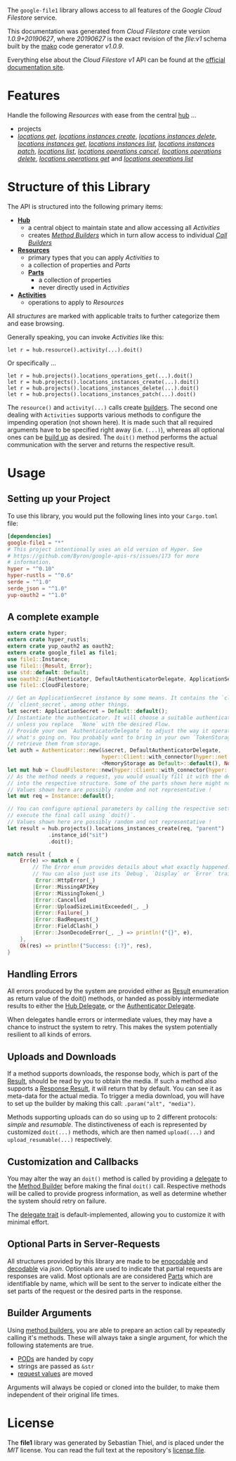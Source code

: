 <!---
DO NOT EDIT !
This file was generated automatically from 'src/mako/api/README.md.mako'
DO NOT EDIT !
-->
The `google-file1` library allows access to all features of the *Google Cloud Filestore* service.

This documentation was generated from *Cloud Filestore* crate version *1.0.9+20190627*, where *20190627* is the exact revision of the *file:v1* schema built by the [mako](http://www.makotemplates.org/) code generator *v1.0.9*.

Everything else about the *Cloud Filestore* *v1* API can be found at the
[official documentation site](https://cloud.google.com/filestore/).
# Features

Handle the following *Resources* with ease from the central [hub](https://docs.rs/google-file1/1.0.9+20190627/google_file1/struct.CloudFilestore.html) ... 

* projects
 * [*locations get*](https://docs.rs/google-file1/1.0.9+20190627/google_file1/struct.ProjectLocationGetCall.html), [*locations instances create*](https://docs.rs/google-file1/1.0.9+20190627/google_file1/struct.ProjectLocationInstanceCreateCall.html), [*locations instances delete*](https://docs.rs/google-file1/1.0.9+20190627/google_file1/struct.ProjectLocationInstanceDeleteCall.html), [*locations instances get*](https://docs.rs/google-file1/1.0.9+20190627/google_file1/struct.ProjectLocationInstanceGetCall.html), [*locations instances list*](https://docs.rs/google-file1/1.0.9+20190627/google_file1/struct.ProjectLocationInstanceListCall.html), [*locations instances patch*](https://docs.rs/google-file1/1.0.9+20190627/google_file1/struct.ProjectLocationInstancePatchCall.html), [*locations list*](https://docs.rs/google-file1/1.0.9+20190627/google_file1/struct.ProjectLocationListCall.html), [*locations operations cancel*](https://docs.rs/google-file1/1.0.9+20190627/google_file1/struct.ProjectLocationOperationCancelCall.html), [*locations operations delete*](https://docs.rs/google-file1/1.0.9+20190627/google_file1/struct.ProjectLocationOperationDeleteCall.html), [*locations operations get*](https://docs.rs/google-file1/1.0.9+20190627/google_file1/struct.ProjectLocationOperationGetCall.html) and [*locations operations list*](https://docs.rs/google-file1/1.0.9+20190627/google_file1/struct.ProjectLocationOperationListCall.html)




# Structure of this Library

The API is structured into the following primary items:

* **[Hub](https://docs.rs/google-file1/1.0.9+20190627/google_file1/struct.CloudFilestore.html)**
    * a central object to maintain state and allow accessing all *Activities*
    * creates [*Method Builders*](https://docs.rs/google-file1/1.0.9+20190627/google_file1/trait.MethodsBuilder.html) which in turn
      allow access to individual [*Call Builders*](https://docs.rs/google-file1/1.0.9+20190627/google_file1/trait.CallBuilder.html)
* **[Resources](https://docs.rs/google-file1/1.0.9+20190627/google_file1/trait.Resource.html)**
    * primary types that you can apply *Activities* to
    * a collection of properties and *Parts*
    * **[Parts](https://docs.rs/google-file1/1.0.9+20190627/google_file1/trait.Part.html)**
        * a collection of properties
        * never directly used in *Activities*
* **[Activities](https://docs.rs/google-file1/1.0.9+20190627/google_file1/trait.CallBuilder.html)**
    * operations to apply to *Resources*

All *structures* are marked with applicable traits to further categorize them and ease browsing.

Generally speaking, you can invoke *Activities* like this:

```Rust,ignore
let r = hub.resource().activity(...).doit()
```

Or specifically ...

```ignore
let r = hub.projects().locations_operations_get(...).doit()
let r = hub.projects().locations_instances_create(...).doit()
let r = hub.projects().locations_instances_delete(...).doit()
let r = hub.projects().locations_instances_patch(...).doit()
```

The `resource()` and `activity(...)` calls create [builders][builder-pattern]. The second one dealing with `Activities` 
supports various methods to configure the impending operation (not shown here). It is made such that all required arguments have to be 
specified right away (i.e. `(...)`), whereas all optional ones can be [build up][builder-pattern] as desired.
The `doit()` method performs the actual communication with the server and returns the respective result.

# Usage

## Setting up your Project

To use this library, you would put the following lines into your `Cargo.toml` file:

```toml
[dependencies]
google-file1 = "*"
# This project intentionally uses an old version of Hyper. See
# https://github.com/Byron/google-apis-rs/issues/173 for more
# information.
hyper = "^0.10"
hyper-rustls = "^0.6"
serde = "^1.0"
serde_json = "^1.0"
yup-oauth2 = "^1.0"
```

## A complete example

```Rust
extern crate hyper;
extern crate hyper_rustls;
extern crate yup_oauth2 as oauth2;
extern crate google_file1 as file1;
use file1::Instance;
use file1::{Result, Error};
use std::default::Default;
use oauth2::{Authenticator, DefaultAuthenticatorDelegate, ApplicationSecret, MemoryStorage};
use file1::CloudFilestore;

// Get an ApplicationSecret instance by some means. It contains the `client_id` and 
// `client_secret`, among other things.
let secret: ApplicationSecret = Default::default();
// Instantiate the authenticator. It will choose a suitable authentication flow for you, 
// unless you replace  `None` with the desired Flow.
// Provide your own `AuthenticatorDelegate` to adjust the way it operates and get feedback about 
// what's going on. You probably want to bring in your own `TokenStorage` to persist tokens and
// retrieve them from storage.
let auth = Authenticator::new(&secret, DefaultAuthenticatorDelegate,
                              hyper::Client::with_connector(hyper::net::HttpsConnector::new(hyper_rustls::TlsClient::new())),
                              <MemoryStorage as Default>::default(), None);
let mut hub = CloudFilestore::new(hyper::Client::with_connector(hyper::net::HttpsConnector::new(hyper_rustls::TlsClient::new())), auth);
// As the method needs a request, you would usually fill it with the desired information
// into the respective structure. Some of the parts shown here might not be applicable !
// Values shown here are possibly random and not representative !
let mut req = Instance::default();

// You can configure optional parameters by calling the respective setters at will, and
// execute the final call using `doit()`.
// Values shown here are possibly random and not representative !
let result = hub.projects().locations_instances_create(req, "parent")
             .instance_id("sit")
             .doit();

match result {
    Err(e) => match e {
        // The Error enum provides details about what exactly happened.
        // You can also just use its `Debug`, `Display` or `Error` traits
         Error::HttpError(_)
        |Error::MissingAPIKey
        |Error::MissingToken(_)
        |Error::Cancelled
        |Error::UploadSizeLimitExceeded(_, _)
        |Error::Failure(_)
        |Error::BadRequest(_)
        |Error::FieldClash(_)
        |Error::JsonDecodeError(_, _) => println!("{}", e),
    },
    Ok(res) => println!("Success: {:?}", res),
}

```
## Handling Errors

All errors produced by the system are provided either as [Result](https://docs.rs/google-file1/1.0.9+20190627/google_file1/enum.Result.html) enumeration as return value of 
the doit() methods, or handed as possibly intermediate results to either the 
[Hub Delegate](https://docs.rs/google-file1/1.0.9+20190627/google_file1/trait.Delegate.html), or the [Authenticator Delegate](https://docs.rs/yup-oauth2/*/yup_oauth2/trait.AuthenticatorDelegate.html).

When delegates handle errors or intermediate values, they may have a chance to instruct the system to retry. This 
makes the system potentially resilient to all kinds of errors.

## Uploads and Downloads
If a method supports downloads, the response body, which is part of the [Result](https://docs.rs/google-file1/1.0.9+20190627/google_file1/enum.Result.html), should be
read by you to obtain the media.
If such a method also supports a [Response Result](https://docs.rs/google-file1/1.0.9+20190627/google_file1/trait.ResponseResult.html), it will return that by default.
You can see it as meta-data for the actual media. To trigger a media download, you will have to set up the builder by making
this call: `.param("alt", "media")`.

Methods supporting uploads can do so using up to 2 different protocols: 
*simple* and *resumable*. The distinctiveness of each is represented by customized 
`doit(...)` methods, which are then named `upload(...)` and `upload_resumable(...)` respectively.

## Customization and Callbacks

You may alter the way an `doit()` method is called by providing a [delegate](https://docs.rs/google-file1/1.0.9+20190627/google_file1/trait.Delegate.html) to the 
[Method Builder](https://docs.rs/google-file1/1.0.9+20190627/google_file1/trait.CallBuilder.html) before making the final `doit()` call. 
Respective methods will be called to provide progress information, as well as determine whether the system should 
retry on failure.

The [delegate trait](https://docs.rs/google-file1/1.0.9+20190627/google_file1/trait.Delegate.html) is default-implemented, allowing you to customize it with minimal effort.

## Optional Parts in Server-Requests

All structures provided by this library are made to be [enocodable](https://docs.rs/google-file1/1.0.9+20190627/google_file1/trait.RequestValue.html) and 
[decodable](https://docs.rs/google-file1/1.0.9+20190627/google_file1/trait.ResponseResult.html) via *json*. Optionals are used to indicate that partial requests are responses 
are valid.
Most optionals are are considered [Parts](https://docs.rs/google-file1/1.0.9+20190627/google_file1/trait.Part.html) which are identifiable by name, which will be sent to 
the server to indicate either the set parts of the request or the desired parts in the response.

## Builder Arguments

Using [method builders](https://docs.rs/google-file1/1.0.9+20190627/google_file1/trait.CallBuilder.html), you are able to prepare an action call by repeatedly calling it's methods.
These will always take a single argument, for which the following statements are true.

* [PODs][wiki-pod] are handed by copy
* strings are passed as `&str`
* [request values](https://docs.rs/google-file1/1.0.9+20190627/google_file1/trait.RequestValue.html) are moved

Arguments will always be copied or cloned into the builder, to make them independent of their original life times.

[wiki-pod]: http://en.wikipedia.org/wiki/Plain_old_data_structure
[builder-pattern]: http://en.wikipedia.org/wiki/Builder_pattern
[google-go-api]: https://github.com/google/google-api-go-client

# License
The **file1** library was generated by Sebastian Thiel, and is placed 
under the *MIT* license.
You can read the full text at the repository's [license file][repo-license].

[repo-license]: https://github.com/Byron/google-apis-rsblob/master/LICENSE.md
